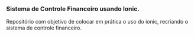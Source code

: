 ### Sistema de Controle Financeiro usando Ionic.

Repositório com objetivo de colocar em prática o uso do ionic, recriando o sistema de controle financeiro.